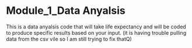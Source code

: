 # Module_1_Data Anyalsis
 This is a data anyalsis code that will take life expectancy and will be coded to produce specific results based on your input. (it is having trouble pulling data from the csv vile so I am still trying to fix thatQ)
